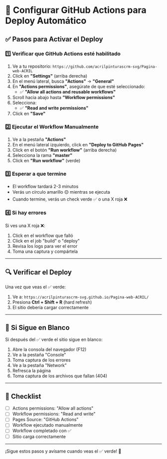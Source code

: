 # 🔧 Configurar GitHub Actions para Deploy Automático

## ✅ Pasos para Activar el Deploy

### 1️⃣ Verificar que GitHub Actions esté habilitado

1. Ve a tu repositorio: `https://github.com/acrilpinturascrm-svg/Pagina-web-ACRIL`
2. Click en **"Settings"** (arriba derecha)
3. En el menú lateral, busca **"Actions"** → **"General"**
4. En **"Actions permissions"**, asegúrate de que esté seleccionado:
   - ✅ **"Allow all actions and reusable workflows"**
5. Scroll hacia abajo hasta **"Workflow permissions"**
6. Selecciona:
   - ✅ **"Read and write permissions"**
7. Click en **"Save"**

### 2️⃣ Ejecutar el Workflow Manualmente

1. Ve a la pestaña **"Actions"**
2. En el menú lateral izquierdo, click en **"Deploy to GitHub Pages"**
3. Click en el botón **"Run workflow"** (arriba derecha)
4. Selecciona la rama **"master"**
5. Click en **"Run workflow"** (verde)

### 3️⃣ Esperar a que termine

- El workflow tardará 2-3 minutos
- Verás un círculo amarillo 🟡 mientras se ejecuta
- Cuando termine, verás un check verde ✅ o una X roja ❌

### 4️⃣ Si hay errores

Si ves una X roja ❌:
1. Click en el workflow que falló
2. Click en el job "build" o "deploy"
3. Revisa los logs para ver el error
4. Toma una captura y compártela

---

## 🔍 Verificar el Deploy

Una vez que veas el ✅ verde:

1. Ve a: `https://acrilpinturascrm-svg.github.io/Pagina-web-ACRIL/`
2. Presiona **Ctrl + Shift + R** (hard refresh)
3. El sitio debería cargar correctamente

---

## 🚨 Si Sigue en Blanco

Si después del ✅ verde el sitio sigue en blanco:

1. Abre la consola del navegador (F12)
2. Ve a la pestaña "Console"
3. Toma captura de los errores
4. Ve a la pestaña "Network"
5. Refresca la página
6. Toma captura de los archivos que fallan (404)

---

## 📝 Checklist

- [ ] Actions permissions: "Allow all actions"
- [ ] Workflow permissions: "Read and write"
- [ ] Pages Source: "GitHub Actions"
- [ ] Workflow ejecutado manualmente
- [ ] Workflow completado con ✅
- [ ] Sitio carga correctamente

---

¡Sigue estos pasos y avísame cuando veas el ✅ verde! 🚀
